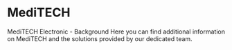 # MediTECH
MediTECH Electronic - Background
Here you can find additional information on MediTECH and the solutions provided by our dedicated team.
